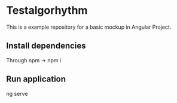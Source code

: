 # Testalgorhythm

This is a example repository for a basic mockup in Angular Project.

## Install dependencies
Through npm -> npm i

## Run application
ng serve